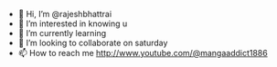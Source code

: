 - 👋 Hi, I’m @rajeshbhattrai
- 👀 I’m interested in knowing u
- 🌱 I’m currently learning 
- 💞️ I’m looking to collaborate on saturday
- 📫 How to reach me http://www.youtube.com/@mangaaddict1886
  
